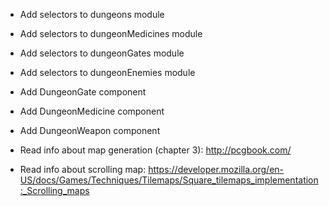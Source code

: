 * Add selectors to dungeons module
* Add selectors to dungeonMedicines module
* Add selectors to dungeonGates module
* Add selectors to dungeonEnemies module




* Add DungeonGate component
* Add DungeonMedicine component
* Add DungeonWeapon component



* Read info about map generation (chapter 3):
  http://pcgbook.com/

* Read info about scrolling map:
  https://developer.mozilla.org/en-US/docs/Games/Techniques/Tilemaps/Square_tilemaps_implementation:_Scrolling_maps